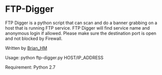 # FTP-Digger

FTP Digger is a python script that can scan and do a banner grabbing on a host that is running FTP service. FTP Digger will find service name and anonymous login if allowed. Please make sure the destination port is open and not blocked by Firewall.

Written by <a href="https://twitter.com/Gr3x__">Brian_HM</a>

Usage: python ftp-digger.py HOST/IP_ADDRESS

Requirement: Python 2.7

